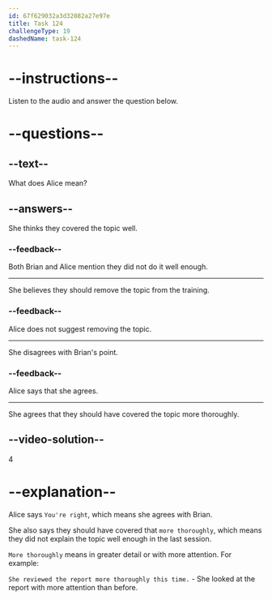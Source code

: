 ```yaml
---
id: 67f629032a3d32082a27e97e
title: Task 124
challengeType: 19
dashedName: task-124
---
```


<!-- (audio) Alice: You're right. We should have covered that more thoroughly in the last session. -->

# --instructions--

Listen to the audio and answer the question below.

# --questions--

## --text--

What does Alice mean?

## --answers--

She thinks they covered the topic well.

### --feedback--

Both Brian and Alice mention they did not do it well enough.

---

She believes they should remove the topic from the training.

### --feedback--

Alice does not suggest removing the topic.

---

She disagrees with Brian's point.

### --feedback--

Alice says that she agrees.

---

She agrees that they should have covered the topic more thoroughly.

## --video-solution--

4

# --explanation--

Alice says `You're right`, which means she agrees with Brian.

She also says they should have covered that `more thoroughly`, which means they did not explain the topic well enough in the last session.

`More thoroughly` means in greater detail or with more attention. For example:

`She reviewed the report more thoroughly this time.` - She looked at the report with more attention than before.
